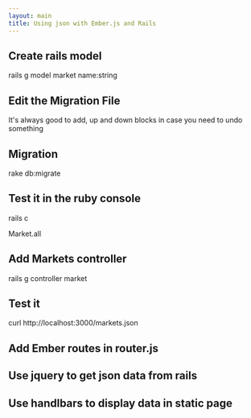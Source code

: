 ```yaml
---
layout: main
title: Using json with Ember.js and Rails
---
```

## Create rails model
rails g model market name:string

## Edit the Migration File
It's always good to add, up and down blocks in case you need to undo something

## Migration
rake db:migrate

## Test it in the ruby console
rails c

Market.all

## Add Markets controller
rails g controller market

## Test it
curl http://localhost:3000/markets.json

## Add Ember routes in router.js

## Use jquery to get json data from rails

## Use handlbars to display data in static page
